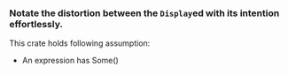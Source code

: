### Notate the distortion between the `Display`ed with its intention effortlessly. 

This crate holds following assumption:

- An expression has Some()